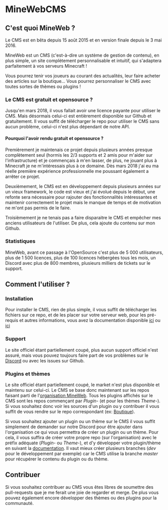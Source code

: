 # MineWebCMS


## C'est quoi MineWeb ?

Le CMS est en bêta depuis 15 août 2015 et en version finale depuis le 3 mai 2016.

MineWeb est un CMS (c'est-à-dire un système de gestion de contenu), en plus simple, un site complètement personnalisable et intuitif, qui s'adaptera parfaitement à vos serveurs Minecraft !

Vous pourrez tenir vos joueurs au courant des actualités, leur faire acheter des articles sur la boutique... Vous pourrez personnaliser le CMS avec toutes sortes de thèmes ou plugins ! 

### Le CMS est gratuit et opensource ?

Jusqu'en mars 2018, il vous fallait avoir une licence payante pour utiliser le CMS. Mais désormais celui-ci est entièrement disponible sur Github et gratuitement. Il vous suffit de télécharger le repo pour utiliser le CMS sans aucun problème, celui-ci n'est plus dépendant de notre API. 

#### Pourquoi l'avoir rendu gratuit et opensource ?

Premièrement je maintenais ce projet depuis plusieurs années presque complètement seul (hormis les 2/3 supports et 2 amis pour m'aider sur l'infrastructure) et je commençais à m'en lasser, de plus, ne jouant plus à Minecraft je ne m'intéressais plus à ce domaine. Dès mars 2018 j'ai eu ma réelle première expérience professionnelle me poussant également a arrêter ce projet. 

Deuxièmement, le CMS est en développement depuis plusieurs années sur un vieux framework, le code est vieux et j'ai évolué depuis le début, une refonte sera nécessaire pour rajouter des fonctionnalités intéressantes et maintenir correctement le projet mais le manque de temps et de motivation ne m'ont pas permis de le faire.

Troisièmement je ne tenais pas a faire disparaitre le CMS et empêcher mes anciens utilisateurs de l'utiliser. De plus, cela ajoute du contenu sur mon Github. 

### Statistiques

MineWeb, avant ce passage à l'OpenSource c'est plus de 5 000 utilisateurs, plus de 1 500 licences, plus de 100 licences hébergées tous les mois, un Discord avec plus de 800 membres, plusieurs milliers de tickets sur le support.

## Comment l'utiliser ?

### Installation

Pour installer le CMS, rien de plus simple, il vous suffit de télécharger les fichiers sur ce repo, et de les placer sur votre serveur web, pour les pré-requis et autres informations, vous avez la documentation disponible [ici](https://docs.mineweb.org) ou [ici](https://github.com/MineWeb/docs.mineweb.org)

### Support

Le site officiel étant partiellement coupé, plus aucun support officiel n'est assuré, mais vous pouvez toujours faire part de vos problèmes sur le [Discord](https://discordapp.com/invite/3QYdt8r) ou avec les issues sur Github. 

### Plugins et thèmes

Le site officiel étant partiellement coupé, le market n'est plus disponible et maintenu sur celui-ci. Le CMS se base donc maintenant sur les repos faisant parti de l'[organisation MineWeb](https://github.com/MineWeb). Tous les plugins affichés sur le CMS sont les repos commençant par _Plugin-_ (et pour les thèmes _Theme-_). 
Si vous souhaitez donc voir les sources d'un plugin ou y contribuer il vous suffit de vous rendre sur le repo correspondant (ex: [Boutique](https://github.com/MineWeb/Plugin-Shop)). 

Si vous souhaitez ajouter un plugin ou un thème sur le CMS il vous suffit simplement de demander sur notre Discord pour être ajouter dans l'organisation ce qui vous permettra de créer un plugin ou un thème. 
Pour cela, il vous suffira de créer votre propre repo (sur l'organisation) avec le préfix adéquate (_Plugin-_ ou _Theme-_), et d'y développer votre plugin/thème en suivant la [documentation](https://docs.mineweb.org). 
Il vaut mieux créer plusieurs branches (_dev_ pour le développement par exemple) car le CMS utilise la branche _master_ pour récupérer le contenu du plugin ou du thème. 

## Contribuer

Si vous souhaitez contribuer au CMS vous êtes libres de soumettre des pull-requests que je me ferait une joie de regarder et merge.
De plus vous pouvez également encore développer des thèmes ou des plugins pour la communauté. 
